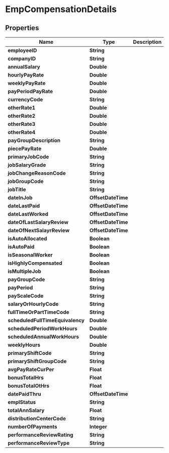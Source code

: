 

# EmpCompensationDetails


## Properties

| Name | Type | Description | Notes |
|------------ | ------------- | ------------- | -------------|
|**employeeID** | **String** |  |  [optional] |
|**companyID** | **String** |  |  [optional] |
|**annualSalary** | **Double** |  |  [optional] |
|**hourlyPayRate** | **Double** |  |  [optional] |
|**weeklyPayRate** | **Double** |  |  [optional] |
|**payPeriodPayRate** | **Double** |  |  [optional] |
|**currencyCode** | **String** |  |  [optional] |
|**otherRate1** | **Double** |  |  [optional] |
|**otherRate2** | **Double** |  |  [optional] |
|**otherRate3** | **Double** |  |  [optional] |
|**otherRate4** | **Double** |  |  [optional] |
|**payGroupDescription** | **String** |  |  [optional] |
|**piecePayRate** | **Double** |  |  [optional] |
|**primaryJobCode** | **String** |  |  [optional] |
|**jobSalaryGrade** | **String** |  |  [optional] |
|**jobChangeReasonCode** | **String** |  |  [optional] |
|**jobGroupCode** | **String** |  |  [optional] |
|**jobTitle** | **String** |  |  [optional] |
|**dateInJob** | **OffsetDateTime** |  |  [optional] |
|**dateLastPaid** | **OffsetDateTime** |  |  [optional] |
|**dateLastWorked** | **OffsetDateTime** |  |  [optional] |
|**dateOfLastSalaryReview** | **OffsetDateTime** |  |  [optional] |
|**dateOfNextSalayrReview** | **OffsetDateTime** |  |  [optional] |
|**isAutoAllocated** | **Boolean** |  |  [optional] |
|**isAutoPaid** | **Boolean** |  |  [optional] |
|**isSeasonalWorker** | **Boolean** |  |  [optional] |
|**isHighlyCompensated** | **Boolean** |  |  [optional] |
|**isMultipleJob** | **Boolean** |  |  [optional] |
|**payGroupCode** | **String** |  |  [optional] |
|**payPeriod** | **String** |  |  [optional] |
|**payScaleCode** | **String** |  |  [optional] |
|**salaryOrHourlyCode** | **String** |  |  [optional] |
|**fullTimeOrPartTimeCode** | **String** |  |  [optional] |
|**scheduledFullTimeEquivalency** | **Double** |  |  [optional] |
|**scheduledPeriodWorkHours** | **Double** |  |  [optional] |
|**scheduledAnnualWorkHours** | **Double** |  |  [optional] |
|**weeklyHours** | **Double** |  |  [optional] |
|**primaryShiftCode** | **String** |  |  [optional] |
|**primaryShiftGroupCode** | **String** |  |  [optional] |
|**avgPayRateCurPer** | **Float** |  |  [optional] |
|**bonusTotalHrs** | **Float** |  |  [optional] |
|**bonusTotalOtHrs** | **Float** |  |  [optional] |
|**datePaidThru** | **OffsetDateTime** |  |  [optional] |
|**emplStatus** | **String** |  |  [optional] |
|**totalAnnSalary** | **Float** |  |  [optional] |
|**distributionCenterCode** | **String** |  |  [optional] |
|**numberOfPayments** | **Integer** |  |  [optional] |
|**performanceReviewRating** | **String** |  |  [optional] |
|**performanceReviewType** | **String** |  |  [optional] |



